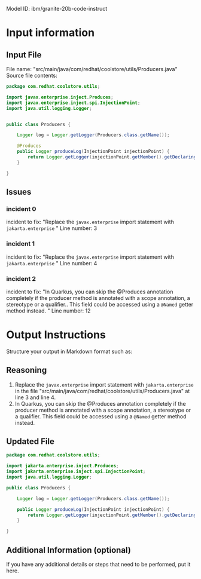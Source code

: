 Model ID: ibm/granite-20b-code-instruct
# Input information

## Input File

File name: "src/main/java/com/redhat/coolstore/utils/Producers.java"
Source file contents:
```java
package com.redhat.coolstore.utils;

import javax.enterprise.inject.Produces;
import javax.enterprise.inject.spi.InjectionPoint;
import java.util.logging.Logger;


public class Producers {

    Logger log = Logger.getLogger(Producers.class.getName());

    @Produces
    public Logger produceLog(InjectionPoint injectionPoint) {
        return Logger.getLogger(injectionPoint.getMember().getDeclaringClass().getName());
    }

}

```

## Issues

### incident 0
incident to fix: "Replace the `javax.enterprise` import statement with `jakarta.enterprise` "
Line number: 3
### incident 1
incident to fix: "Replace the `javax.enterprise` import statement with `jakarta.enterprise` "
Line number: 4
### incident 2
incident to fix: "In Quarkus, you can skip the @Produces annotation completely if the producer method is annotated with a scope annotation, a stereotype or a qualifier..
 This field could be accessed using a `@Named` getter method instead.
 "
Line number: 12

# Output Instructions
Structure your output in Markdown format such as:

## Reasoning
1. Replace the `javax.enterprise` import statement with `jakarta.enterprise` in the file "src/main/java/com/redhat/coolstore/utils/Producers.java" at line 3 and line 4.
2. In Quarkus, you can skip the @Produces annotation completely if the producer method is annotated with a scope annotation, a stereotype or a qualifier. This field could be accessed using a `@Named` getter method instead.

## Updated File
```java
package com.redhat.coolstore.utils;

import jakarta.enterprise.inject.Produces;
import jakarta.enterprise.inject.spi.InjectionPoint;
import java.util.logging.Logger;

public class Producers {

    Logger log = Logger.getLogger(Producers.class.getName());

    public Logger produceLog(InjectionPoint injectionPoint) {
        return Logger.getLogger(injectionPoint.getMember().getDeclaringClass().getName());
    }

}
```

## Additional Information (optional)

If you have any additional details or steps that need to be performed, put it here.

